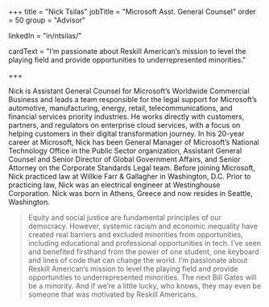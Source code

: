+++
  title = "Nick Tsilas"
  jobTitle = "Microsoft Asst. General Counsel"
  order = 50
  group = "Advisor"

  linkedIn = "in/ntsilas/"
  
  
  

  cardText = "I’m passionate about Reskill American’s mission to level the playing field and provide opportunities to underrepresented minorities."

  +++

  Nick is Assistant General Counsel for Microsoft’s Worldwide Commercial Business and leads a team responsible for the legal support for Microsoft’s automotive, manufacturing, energy, retail, telecommunications, and financial services priority industries. He works directly with customers, partners, and regulators on enterprise cloud services, with a focus on helping customers in their digital transformation journey. In his 20-year career at Microsoft, Nick has been General Manager of Microsoft’s National Technology Office in the Public Sector organization, Assistant General Counsel and Senior Director of Global Government Affairs, and Senior Attorney on the Corporate Standards Legal team. Before joining Microsoft, Nick practiced law at Willkie Farr & Gallagher in Washington, D.C. Prior to practicing law, Nick was an electrical engineer at Westinghouse Corporation. Nick was born in Athens, Greece and now resides in Seattle, Washington.

  > Equity and social justice are fundamental principles of our democracy. However, systemic racism and economic inequality have created real barriers and excluded minorities from opportunities, including educational and professional opportunities in tech. I’ve seen and benefited firsthand from the power of one student, one keyboard and lines of code that can change the world. I’m passionate about Reskill American’s mission to level the playing field and provide opportunities to underrepresented minorities. The next Bill Gates will be a minority. And if we’re a little lucky, who knows, they may even be someone that was motivated by Reskill Americans.
